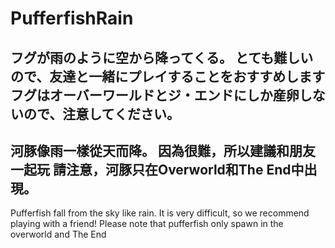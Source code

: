 # PufferfishRain
フグが雨のように空から降ってくる。
とても難しいので、友達と一緒にプレイすることをおすすめします
フグはオーバーワールドとジ・エンドにしか産卵しないので、注意してください。
---
河豚像雨一樣從天而降。
因為很難，所以建議和朋友一起玩 
請注意，河豚只在Overworld和The End中出現。
---
Pufferfish fall from the sky like rain.
It is very difficult, so we recommend playing with a friend!
Please note that pufferfish only spawn in the overworld and The End
